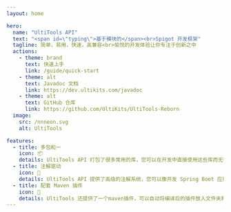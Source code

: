 ```yaml
---
layout: home

hero:
  name: "UltiTools API"
  text: "<span id=\"typing\">基于模块的</span><br>Spigot 开发框架"
  tagline: 简单，易用，快速，高兼容<br>愉悦的开发体验让你专注于创新之中
  actions:
    - theme: brand
      text: 快速上手
      link: /guide/quick-start
    - theme: alt
      text: Javadoc 文档
      link: https://dev.ultikits.com/javadoc
    - theme: alt
      text: GitHub 仓库
      link: https://github.com/UltiKits/UltiTools-Reborn
  image:
    src: /nnneon.svg
    alt: UltiTools

features:
  - title: 多包和一
    icon: 📦
    details: UltiTools API 打包了很多常用的库，您可以在开发中直接使用这些库而无需担心插件的体量。
  - title: 注解驱动
    icon: 🚀
    details: UltiTools API 提供了高级的注解系统，您可以像开发 Spring Boot 应用一样开发Spigot插件。
  - title: 配套 Maven 插件
    icon: 🧩
    details: UltiTools 还提供了一个maven插件，可以自动将编译后的插件放入文件夹和上传模块至UltiCloud，提升您开发插件的生活质量。
---
```


<style>
:root {
  --vp-home-hero-name-color: transparent;
  --vp-home-hero-name-background: -webkit-linear-gradient(120deg, #bd34fe 30%, #41d1ff);

  --vp-home-hero-image-background-image: linear-gradient(180deg, rgba(189,52,254,0.4) 50%, rgba(71,202,255,0.4) 50%);
  --vp-home-hero-image-filter: blur(44px);
}

@media (min-width: 640px) {
  :root {
    --vp-home-hero-image-filter: blur(56px);
  }
}

@media (min-width: 960px) {
  :root {
    --vp-home-hero-image-filter: blur(68px);
  }
}
</style>

<script setup>
import {onMounted} from 'vue';
import Typewriter from 'typewriter-effect/dist/core';

onMounted(() => {
  let typing = document.getElementById('typing');

  let typewriter = new Typewriter(typing, {
    loop: true,
    delay: 75,
  });

  typewriter
    .typeString('基于模块的')
    .pauseFor(2000)
    .deleteChars(5)
    .typeString('注解驱动的')
    .pauseFor(2000)
    .deleteChars(5)
    .typeString('云端支持的')
    .pauseFor(2000)
    .deleteChars(5)
    .typeString('上手迅速的')
    .pauseFor(2000)
    .start();
})
</script>
